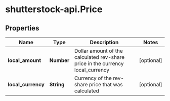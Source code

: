 # shutterstock-api.Price

## Properties
Name | Type | Description | Notes
------------ | ------------- | ------------- | -------------
**local_amount** | **Number** | Dollar amount of the calculated rev-share price in the currency local_currency | [optional] 
**local_currency** | **String** | Currency of the rev-share price that was calculated | [optional] 


